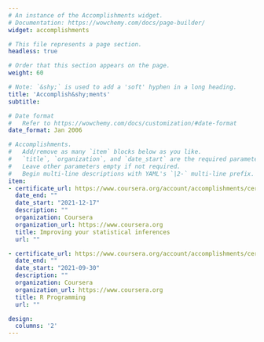 ```yaml
---
# An instance of the Accomplishments widget.
# Documentation: https://wowchemy.com/docs/page-builder/
widget: accomplishments

# This file represents a page section.
headless: true

# Order that this section appears on the page.
weight: 60

# Note: `&shy;` is used to add a 'soft' hyphen in a long heading.
title: 'Accomplish&shy;ments'
subtitle:

# Date format
#   Refer to https://wowchemy.com/docs/customization/#date-format
date_format: Jan 2006

# Accomplishments.
#   Add/remove as many `item` blocks below as you like.
#   `title`, `organization`, and `date_start` are the required parameters.
#   Leave other parameters empty if not required.
#   Begin multi-line descriptions with YAML's `|2-` multi-line prefix.
item:
- certificate_url: https://www.coursera.org/account/accomplishments/certificate/28GH7CAWRFYP
  date_end: ""
  date_start: "2021-12-17"
  description: ""
  organization: Coursera
  organization_url: https://www.coursera.org
  title: Improving your statistical inferences
  url: ""

- certificate_url: https://www.coursera.org/account/accomplishments/certificate/YJT7EVUAAX65
  date_end: ""
  date_start: "2021-09-30"
  description: ""
  organization: Coursera
  organization_url: https://www.coursera.org
  title: R Programming
  url: ""

design:
  columns: '2' 
---
```

